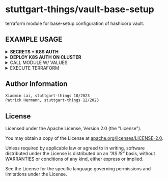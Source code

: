 # stuttgart-things/vault-base-setup

terraform module for base-setup configuration of hashicorp vault.

## EXAMPLE USAGE

<details><summary><b>SECRETS + K8S AUTH</b></summary>

```hcl
module "vault-secrets-setup" {
  source = "../../vault-base-setup/"
  kubeconfig_path = "/home/sthings/.kube/demo"
  vault_addr = "https://vault.demo.sthings-vsphere.labul.sva.de"
  createDefaultAdminPolicy = true
  csi_enabled = false
  vso_enabled = false
  cluster_name = "demo"
  enableApproleAuth = false
  secret_engines = [
    {
      path         = "apps"
      name         = "demo"
      description  = "minio app secrets"
      data_json    = <<EOT
      {
        "accessKey": "this",
        "secretKey": "andThat" # pragma: allowlist secret
      }
      EOT
    }
  ]
  kv_policies = [
    {
      name         = "read-demo"
      capabilities = <<EOF
path "apps/data/demo" {
   capabilities = ["read"]
}
path "apps/metadata/demo" {
   capabilities = ["read"]
}
EOF
    }
  ]
  k8s_auths = [
    {
      name = "dev"
      namespace = "default"
      token_policies = ["read-demo"]
      token_ttl = 3600
    }
  ]
}
```

```bash
export VAULT_TOKEN=<TOKEN>
terraform init --upgrade
terraform apply
```

```yaml
---
apiVersion: secrets.hashicorp.com/v1beta1
kind: VaultStaticSecret
metadata:
  name: vault-static-apps1
  namespace: default
spec:
  vaultAuthRef: dev
  mount: apps
  type: kv-v2
  path: demo
  refreshAfter: 10s
  destination:
    create: true
    name: vso-app
```


</details>

<details><summary><b>DEPLOY K8S AUTH ON CLUSTER</b></summary>

```hcl
module "vault-base-setup" {
  source = "github.com/stuttgart-things/vault-base-setup"
  vault_addr = "https://vault.dev11.4sthings.tiab.ssc.sva.de"
  cluster_name = "labul-app1"
  kubeconfig_path = "/home/sthings/.kube/labul-app1"
  csi_enabled = true
  namespace_csi = "vault"
  vso_enabled = true
  namespace_vso = "vault"
  k8s_auths = [
    {
	name = "dev"
	namespace = "default"
	token_policies = ["read-all-s3-kvv2", "read-write-all-s3-kvv2"]
	token_ttl = 3600
    },
  ]
}
```

```bash
# ONLY APPLY IF VSO IS ENABLED
kubectl apply -f https://raw.githubusercontent.com/hashicorp/vault-secrets-operator/main/chart/crds/secrets.hashicorp.com_vaultconnections.yaml
kubectl apply -f https://raw.githubusercontent.com/hashicorp/vault-secrets-operator/main/chart/crds/secrets.hashicorp.com_vaultauths.yaml

export VAULT_TOKEN=<TOKEN>
terraform init --upgrade
terraform apply
```

</details>


<details><summary>CALL MODULE W/ VALUES</summary>

```hcl
module "vault-base-setup" {
  source = "github.com/stuttgart-things/vault-base-setup"
  createDefaultAdminPolicy = true
  secret_engines = [
    {
      path         = "cloud"
      name         = "vsphere"
      description  = "vsphere secrets",
      data_json    = <<EOT
      {
        "ip": "10.31.101.51"
      }
      EOT
    },
    {
      path         = "apps"
      name         = "s3"
      description  = "minio s3 secrets"
      data_json    = <<EOT
      {
        "accessKey": "this",
        "secretKey": "andThat" # pragma: allowlist secret
      }
      EOT
    }
  ]
  kv_policies = [
    {
      name         = "read-all-s3-kvv2"
      capabilities = <<EOF
path "s3-*/*" {
    capabilities = ["list", "read"]
}
EOF
    },
    {
      name         = "read-write-all-s3-kvv2"
      capabilities = <<EOF
path "s3-*/*" {
    capabilities = ["create", "read", "update", "patch", "list"]
}
EOF
    }
  ]
  enableApproleAuth = true
  approle_roles = [
    {
      name         = "s3"
      token_policies = ["read-all-s3-kvv2", "read-write-all-s3-kvv2"]
    },
    {
      name         = "s4"
      token_policies = ["read-all-s3-kvv2"]
    }
  ]
  enableUserPass = true
  user_list = [
    {
      path         = "auth/userpass/users/user1"
      data_json    = <<EOT
      {
        "password": "helloGitHub", # pragma: allowlist secret
        "policies": ""read-all-s3-kvv2", "read-write-all-s3-kvv2", "admin"
      }
      EOT
  }
  ]
  kubeconfig_path = "/home/sthings/.kube/labda-app"
  k8s_auths = [
    {
      name = "dev"
      namespace = "default"
      token_policies = ["read-all-s3-kvv2", "read-write-all-s3-kvv2"]
      token_ttl = 3600
    },
    {
      name = "cicd"
      namespace = "tektoncd"
      token_policies = ["read-all-tektoncd-kvv2"]
      token_ttl = 3600
    }
  ]
}

output "role_id" {
    value = module.vault-base-setup.role_id
}

output "secret_id" {
    value = module.vault-base-setup.secret_id
}
```

</details>

<details><summary>EXECUTE TERRAFORM</summary>

```bash
export VAULT_ADDR=${VAULT_ADDR}
export VAULT_TOKEN=${VAULT_TOKEN}

terraform init
terraform validate
terraform plan
terraform apply
```

</details>

## Author Information

```bash
Xiaomin Lai, stuttgart-things 10/2023
Patrick Hermann, stuttgart-things 12/2023
```

## License

Licensed under the Apache License, Version 2.0 (the "License").

You may obtain a copy of the License at [apache.org/licenses/LICENSE-2.0](http://www.apache.org/licenses/LICENSE-2.0).

Unless required by applicable law or agreed to in writing, software distributed under the License is distributed on an _"AS IS"_ basis, without WARRANTIES or conditions of any kind, either express or implied.

See the License for the specific language governing permissions and limitations under the License.
